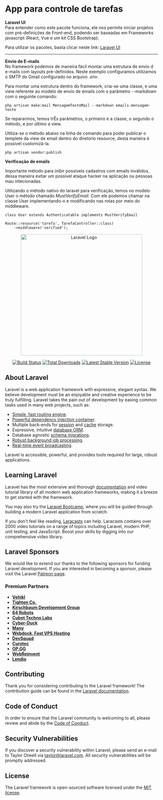 # App para controle de tarefas

**Laravel UI**
<br>
Para entender como este pacote funciona, ele nos permite iniciar projetos com pré-definições de Front-end, podendo ser baseadas em Frameworks javascript (React, Vue e um kit CSS Bootstrap).
<br>
<p>
Para utilizar os pacotes, basta clicar neste link:
<a href="https://github.com/laravel/ui" target="_blank">Laravel UI</a>
</p>
<hr>

**Envio de E-mails**
<br>
No framework podemos de maneira fácil montar uma estrutura de envio d e-mails com layouts pré-definidos. Neste exemplo configuramos utilizamos o SMTP do Gmail configurado no arquivo *.env*.
<p>
Para montar uma estrutura dentro do framework, cria-se uma classe, e uma view referente ao modelo de envio de emails com o parâmetro --markdown com o seguinte comando:

```
php artisan make:mail MensagemTesteMail --markdown emails.mensagem-teste
```
Se repararmos, temos trÊs parâmetros, o primeiro é a classe, o segundo o método, e por último a view.
</p>

<p>
Utiliza-se o método abaixo na linha de comando para poder publicar o templete da view de email dentro do diretório resource, desta maneira é possível customizá-la.

```
php artisan vendor:publish
```
</p>

**Verificação de emails**
<p>
Importante método para inibir possíveis cadastros com emails inválidos, dessa maneira evitar um possível ataque hacker na aplicação ou pessoas mau intecionadas.
</p>

Utilizando o método nativo do laravel para verificação, temos no modelo User o método chamado *MustVerifyEmail*. Com ele podemos chamar na classe User implementando-o e modificando nas rotas por meio do middleware.

```
class User extends Authenticatable implements MustVerifyEmail

Route::resource('tarefa', TarefaController::class)
    ->middleware('verified');
```



<p align="center"><a href="https://laravel.com" target="_blank"><img src="https://raw.githubusercontent.com/laravel/art/master/logo-lockup/5%20SVG/2%20CMYK/1%20Full%20Color/laravel-logolockup-cmyk-red.svg" width="400" alt="Laravel Logo"></a></p>

<p align="center">
<a href="https://github.com/laravel/framework/actions"><img src="https://github.com/laravel/framework/workflows/tests/badge.svg" alt="Build Status"></a>
<a href="https://packagist.org/packages/laravel/framework"><img src="https://img.shields.io/packagist/dt/laravel/framework" alt="Total Downloads"></a>
<a href="https://packagist.org/packages/laravel/framework"><img src="https://img.shields.io/packagist/v/laravel/framework" alt="Latest Stable Version"></a>
<a href="https://packagist.org/packages/laravel/framework"><img src="https://img.shields.io/packagist/l/laravel/framework" alt="License"></a>
</p>

## About Laravel

Laravel is a web application framework with expressive, elegant syntax. We believe development must be an enjoyable and creative experience to be truly fulfilling. Laravel takes the pain out of development by easing common tasks used in many web projects, such as:

- [Simple, fast routing engine](https://laravel.com/docs/routing).
- [Powerful dependency injection container](https://laravel.com/docs/container).
- Multiple back-ends for [session](https://laravel.com/docs/session) and [cache](https://laravel.com/docs/cache) storage.
- Expressive, intuitive [database ORM](https://laravel.com/docs/eloquent).
- Database agnostic [schema migrations](https://laravel.com/docs/migrations).
- [Robust background job processing](https://laravel.com/docs/queues).
- [Real-time event broadcasting](https://laravel.com/docs/broadcasting).

Laravel is accessible, powerful, and provides tools required for large, robust applications.

## Learning Laravel

Laravel has the most extensive and thorough [documentation](https://laravel.com/docs) and video tutorial library of all modern web application frameworks, making it a breeze to get started with the framework.

You may also try the [Laravel Bootcamp](https://bootcamp.laravel.com), where you will be guided through building a modern Laravel application from scratch.

If you don't feel like reading, [Laracasts](https://laracasts.com) can help. Laracasts contains over 2000 video tutorials on a range of topics including Laravel, modern PHP, unit testing, and JavaScript. Boost your skills by digging into our comprehensive video library.

## Laravel Sponsors

We would like to extend our thanks to the following sponsors for funding Laravel development. If you are interested in becoming a sponsor, please visit the Laravel [Patreon page](https://patreon.com/taylorotwell).

### Premium Partners

- **[Vehikl](https://vehikl.com/)**
- **[Tighten Co.](https://tighten.co)**
- **[Kirschbaum Development Group](https://kirschbaumdevelopment.com)**
- **[64 Robots](https://64robots.com)**
- **[Cubet Techno Labs](https://cubettech.com)**
- **[Cyber-Duck](https://cyber-duck.co.uk)**
- **[Many](https://www.many.co.uk)**
- **[Webdock, Fast VPS Hosting](https://www.webdock.io/en)**
- **[DevSquad](https://devsquad.com)**
- **[Curotec](https://www.curotec.com/services/technologies/laravel/)**
- **[OP.GG](https://op.gg)**
- **[WebReinvent](https://webreinvent.com/?utm_source=laravel&utm_medium=github&utm_campaign=patreon-sponsors)**
- **[Lendio](https://lendio.com)**

## Contributing

Thank you for considering contributing to the Laravel framework! The contribution guide can be found in the [Laravel documentation](https://laravel.com/docs/contributions).

## Code of Conduct

In order to ensure that the Laravel community is welcoming to all, please review and abide by the [Code of Conduct](https://laravel.com/docs/contributions#code-of-conduct).

## Security Vulnerabilities

If you discover a security vulnerability within Laravel, please send an e-mail to Taylor Otwell via [taylor@laravel.com](mailto:taylor@laravel.com). All security vulnerabilities will be promptly addressed.

## License

The Laravel framework is open-sourced software licensed under the [MIT license](https://opensource.org/licenses/MIT).
